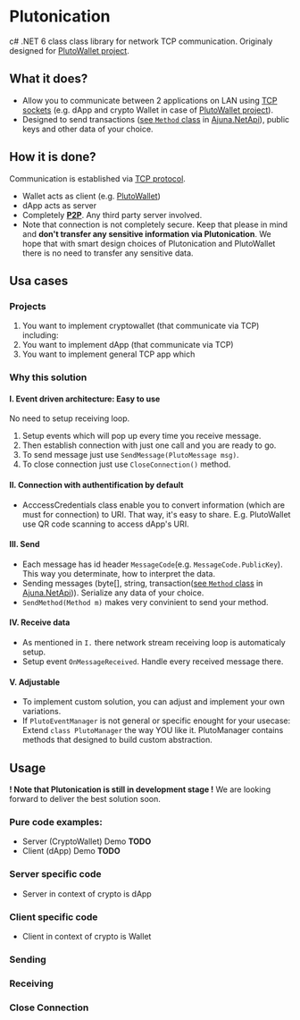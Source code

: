 # Plutonication
c# .NET 6 class class library for network TCP communication. Originaly designed for [PlutoWallet project](https://github.com/RostislavLitovkin/PlutoWallet).
## What it does?
- Allow you to communicate between 2 applications on LAN using [TCP sockets](https://learn.microsoft.com/en-us/dotnet/fundamentals/networking/sockets/socket-services?source=recommendations) (e.g. dApp and crypto Wallet in case of [PlutoWallet project](https://github.com/RostislavLitovkin/PlutoWallet)).
- Designed to send transactions ([see `Method` class](https://github.com/ajuna-network/Ajuna.NetApi/blob/6976d251c3ae468b1190f13b0656ce54d94bf0af/Ajuna.NetApi/Model/Extrinsics/Method.cs) in [Ajuna.NetApi](https://github.com/ajuna-network/Ajuna.NetApi)), public keys and other data of your choice.
## How it is done?
Communication is established via [TCP protocol](https://en.wikipedia.org/wiki/Transmission_Control_Protocol).
- Wallet acts as client (e.g. [PlutoWallet](https://github.com/RostislavLitovkin/PlutoWallet))
- dApp acts as server
- Completely [**P2P**](https://en.wikipedia.org/wiki/Peer-to-peer). Any third party server involved.
- Note that connection is not completely secure. Keep that please in mind and **don't transfer any sensitive information via Plutonication**. We hope that with smart design choices of Plutonication and PlutoWallet there is no need to transfer any sensitive data.
## Usa cases
### Projects
1. You want to implement cryptowallet (that communicate via TCP) including:
2. You want to implement dApp (that communicate via TCP)
3. You want to implement general TCP app which
### Why this solution
#### I. Event driven architecture: Easy to use
No need to setup receiving loop.
1. Setup events which will pop up every time you receive message.
2. Then establish connection with just one call and you are ready to go.
3. To send message just use `SendMessage(PlutoMessage msg)`.
4. To close connection just use `CloseConnection()` method.
#### II. Connection with authentification by default
- AcccessCredentials class enable you to convert information (which are must for connection) to URI. That way, it's easy to share. E.g. PlutoWallet use QR code scanning to access dApp's URI.
#### III. Send
- Each message has id header `MessageCode`(e.g. `MessageCode.PublicKey`). This way you determinate, how to interpret the data.
- Sending messages (byte[], string, transaction([see `Method` class](https://github.com/ajuna-network/Ajuna.NetApi/blob/6976d251c3ae468b1190f13b0656ce54d94bf0af/Ajuna.NetApi/Model/Extrinsics/Method.cs) in [Ajuna.NetApi](https://github.com/ajuna-network/Ajuna.NetApi))). Serialize any data of your choice.
- `SendMethod(Method m)` makes very convinient to send your method.
#### IV. Receive data
- As mentioned in `I.` there network stream receiving loop is automaticaly setup.
- Setup event `OnMessageReceived`. Handle every received message there.
#### V. Adjustable
- To implement custom solution, you can adjust and implement your own variations. 
- If `PlutoEventManager` is not general or specific enought for your usecase: Extend `class PlutoManager` the way YOU like it. PlutoManager contains methods that designed to build custom abstraction.

## Usage
**! Note that Plutonication is still in development stage !** We are looking forward to deliver the best solution soon.
### Pure code examples:
- Server (CryptoWallet) Demo **TODO**
- Client (dApp) Demo **TODO**
### Server specific code
- Server in context of crypto is dApp
### Client specific code
- Client in context of crypto is Wallet
### Sending
### Receiving
### Close Connection
